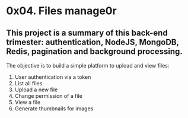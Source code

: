 # 0x04. Files manage0r

## This project is a summary of this back-end trimester: authentication, NodeJS, MongoDB, Redis, pagination and background processing.

The objective is to build a simple platform to upload and view files:

1. User authentication via a token
2. List all files
3. Upload a new file
4. Change permission of a file
5. View a file
6. Generate thumbnails for images
